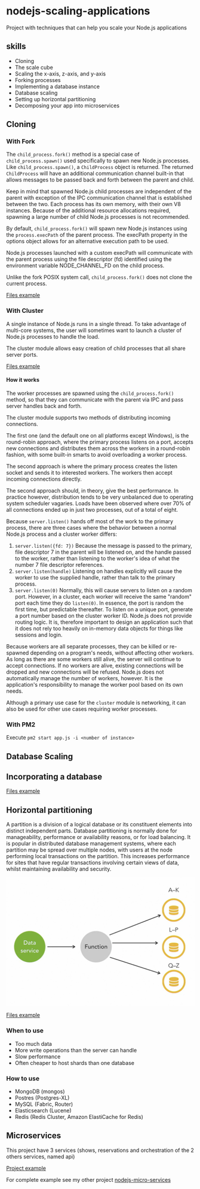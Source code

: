 # nodejs-scaling-applications

Project with techniques that can help you scale your Node.js applications

## skills

* Cloning
* The scale cube
* Scaling the x-axis, z-axis, and y-axis
* Forking processes
* Implementing a database instance
* Database scaling
* Setting up horizontal partitioning
* Decomposing your app into microservices

## Cloning

### With Fork

The `child_process.fork()` method is a special case of `child_process.spawn()` used specifically to spawn new Node.js processes.
Like `child_process.spawn()`, a `ChildProcess` object is returned. The returned `ChildProcess` will have an additional communication channel built-in that allows messages to be passed back and forth between the parent and child.

Keep in mind that spawned Node.js child processes are independent of the parent with exception of the IPC communication channel that is established between the two. Each process has its own memory, with their own V8 instances. Because of the additional resource allocations required, spawning a large number of child Node.js processes is not recommended.

By default, `child_process.fork()` will spawn new Node.js instances using the `process.execPath` of the parent process. The execPath property in the options object allows for an alternative execution path to be used.

Node.js processes launched with a custom execPath will communicate with the parent process using the file descriptor (fd) identified using the environment variable NODE_CHANNEL_FD on the child process.

Unlike the fork POSIX system call, `child_process.fork()` does not clone the current process.

[Files example](https://github.com/laissonsilveira/nodejs-scaling-applications/blob/main/cloning/fork)

### With Cluster

A single instance of Node.js runs in a single thread. To take advantage of multi-core systems, the user will sometimes want to launch a cluster of Node.js processes to handle the load.

The cluster module allows easy creation of child processes that all share server ports.

[Files example](https://github.com/laissonsilveira/nodejs-scaling-applications/blob/main/cloning/cluster)


#### How it works

The worker processes are spawned using the `child_process.fork()` method, so that they can communicate with the parent via IPC and pass server handles back and forth.

The cluster module supports two methods of distributing incoming connections.

The first one (and the default one on all platforms except Windows), is the round-robin approach, where the primary process listens on a port, accepts new connections and distributes them across the workers in a round-robin fashion, with some built-in smarts to avoid overloading a worker process.

The second approach is where the primary process creates the listen socket and sends it to interested workers. The workers then accept incoming connections directly.

The second approach should, in theory, give the best performance. In practice however, distribution tends to be very unbalanced due to operating system scheduler vagaries. Loads have been observed where over 70% of all connections ended up in just two processes, out of a total of eight.

Because `server.listen()` hands off most of the work to the primary process, there are three cases where the behavior between a normal Node.js process and a cluster worker differs:

1. `server.listen({fd: 7})` Because the message is passed to the primary, file descriptor 7 in the parent will be listened on, and the handle passed to the worker, rather than listening to the worker's idea of what the number 7 file descriptor references.
2. `server.listen(handle)` Listening on handles explicitly will cause the worker to use the supplied handle, rather than talk to the primary process.
3. `server.listen(0)` Normally, this will cause servers to listen on a random port. However, in a cluster, each worker will receive the same "random" port each time they do `listen(0)`. In essence, the port is random the first time, but predictable thereafter. To listen on a unique port, generate a port number based on the cluster worker ID.
Node.js does not provide routing logic. It is, therefore important to design an application such that it does not rely too heavily on in-memory data objects for things like sessions and login.

Because workers are all separate processes, they can be killed or re-spawned depending on a program's needs, without affecting other workers. As long as there are some workers still alive, the server will continue to accept connections. If no workers are alive, existing connections will be dropped and new connections will be refused. Node.js does not automatically manage the number of workers, however. It is the application's responsibility to manage the worker pool based on its own needs.

Although a primary use case for the `cluster` module is networking, it can also be used for other use cases requiring worker processes.

### With PM2

Execute `pm2 start app.js -i <number of instance>`

## Database Scaling

## Incorporating a database

[Files example](https://github.com/laissonsilveira/nodejs-scaling-applications/blob/main/database-scaling/incorporating)

## Horizontal partitioning

A partition is a division of a logical database or its constituent elements into distinct independent parts. Database partitioning is normally done for manageability, performance or availability reasons, or for load balancing. It is popular in distributed database management systems, where each partition may be spread over multiple nodes, with users at the node performing local transactions on the partition. This increases performance for sites that have regular transactions involving certain views of data, whilst maintaining availability and security.

![z-axis](https://github.com/laissonsilveira/nodejs-scaling-applications/blob/main/database-scaling/horizontal/z-axis.png)

[Files example](https://github.com/laissonsilveira/nodejs-scaling-applications/blob/main/database-scaling/horizontal)

### When to use

* Too much data
* More write operations than the server can handle
* Slow performance
* Often cheaper to host shards than one database

### How to use

* MongoDB (mongos)
* Postres (Postgres-XL)
* MySQL (Fabric, Router)
* Elasticsearch (Lucene)
* Redis (Redis Cluster, Amazon ElastiCache for Redis)

## Microservices

This project have 3 services (shows, reservations and orchestration of the 2 others services, named api)

[Project example](https://github.com/laissonsilveira/nodejs-scaling-applications/blob/main/microservices)

For complete example see my other project [nodejs-micro-services](https://laissonsilveira.github.io/nodejs-micro-services/)